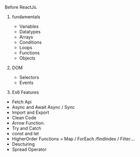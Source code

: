 Before ReactJs.
1. fundamentals
   - Variables
   - Datatypes
   - Arrays
   - Conditions
   - Loops
   - Functions
   - Objects

2. DOM
   - Selectors
   - Events

3. Es6 Features
 - Fetch Api
 - Async and Await     Async / Sync
 - Import and Export
 - Clean Code
 - Arrow Function.
 - Try and Catch
 - const and let 
 - HigherOrder Functions = Map / ForEach /findIndex / Filter....
 - Descturing
 - Spread Operator